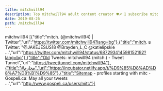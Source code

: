 ```yaml
---
title: mitchwill94
description: Top mitchwill94 adult content creator 👁♐️ 👑 subscribe mitchwill94 to my porn site below IG mitchwill94
date: 2019-08-26
path: /mitchwill94
---
```


mitchwill94
[{"title":"mitch. (@mitchwill94) | Twitter","url":"https://twitter.com/mitchwill94?lang=bg"},{"title":"mitch. в Twitter: \"@JAKEJESUS18 @Brayden_L_C @katielipskie ...","url":"https://twitter.com/mitchwill94/status/687293414598152192?lang=bg"},{"title":"Old Tweets: mitchwill94 (mitch.) - Tweet Tunnel","url":"https://tweettunnel.com/mitchwill94"},{"title":"#محارم","url":"https://incubator.netlify.app/t/%D9%85%D8%AD%D8%A7%D8%B1%D9%85"},{"title":"Sitemap - profiles starting with mitc - Gospeli.ca: May all your tweets ...","url":"http://www.gospeli.ca/users/mitc"}]

